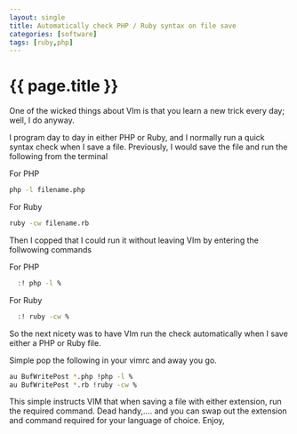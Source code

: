 ```yaml
---
layout: single
title: Automatically check PHP / Ruby syntax on file save
categories: [software]
tags: [ruby,php]
---
```

# {{ page.title }}

One of the wicked things about VIm is that you learn a new trick every day; well, I do anyway.

I program day to day in either PHP or Ruby, and I normally run a quick syntax check when I save a file.
Previously, I would save the file and run the following from the terminal

For PHP

```bash
php -l filename.php
```

For Ruby

```bash
ruby -cw filename.rb
```

Then I copped that I could run it without leaving VIm by entering the follwowing commands

For PHP

```bash
  :! php -l %
```

For Ruby
```bash
  :! ruby -cw %
```

So the next nicety was to have VIm run the check automatically when I save either a PHP or Ruby file.

Simple pop the following in your vimrc and away you go.

```bash
au BufWritePost *.php !php -l %
au BufWritePost *.rb !ruby -cw %
```

This simple instructs VIM that when saving a file with either extension, run the required command.
Dead handy,.... and you can swap out the extension and command required for your language of choice.
Enjoy,
